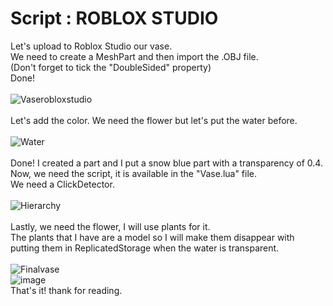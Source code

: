# Script : ROBLOX STUDIO 
Let's upload to Roblox Studio our vase. <br>
We need to create a MeshPart and then import the .OBJ file. <br>
(Don't forget to tick the "DoubleSided" property) <br>
Done!
<br>
<br>
![Vaserobloxstudio](https://github.com/Pixelisteuhh/Vase-System/assets/82734867/be901f87-17c8-4bdd-b2f9-ccddfadea2a0)
<br>
<br>
Let's add the color.
We need the flower but let's put the water before.
<br>
<br>
![Water](https://github.com/Pixelisteuhh/Vase-System/assets/82734867/738976b1-5fd8-44a6-b7b4-b61a1f7e9bba)
<br>
<br>
Done!
I created a part and I put a snow blue part with a transparency of 0.4. <br>
Now, we need the script, it is available in the "Vase.lua" file. <br>
We need a ClickDetector.
<br>
<br>
![Hierarchy](https://github.com/Pixelisteuhh/Vase-System/assets/82734867/c0fa9903-04d4-4c29-8159-dc71ac4ea0ea)
<br>
<br>
Lastly, we need the flower, I will use plants for it. <br>
The plants that I have are a model so I will make them disappear with putting them in ReplicatedStorage when the water is transparent.
<br>
<br>
![Finalvase](https://github.com/Pixelisteuhh/Vase-System/assets/82734867/3aef236b-95cb-40d4-b502-c8947791885a) <br>
![image](https://github.com/Pixelisteuhh/Vase-System/assets/82734867/2b849b56-fb86-4faa-9b11-ccc8729f115c)
<br>
That's it! thank for reading.
